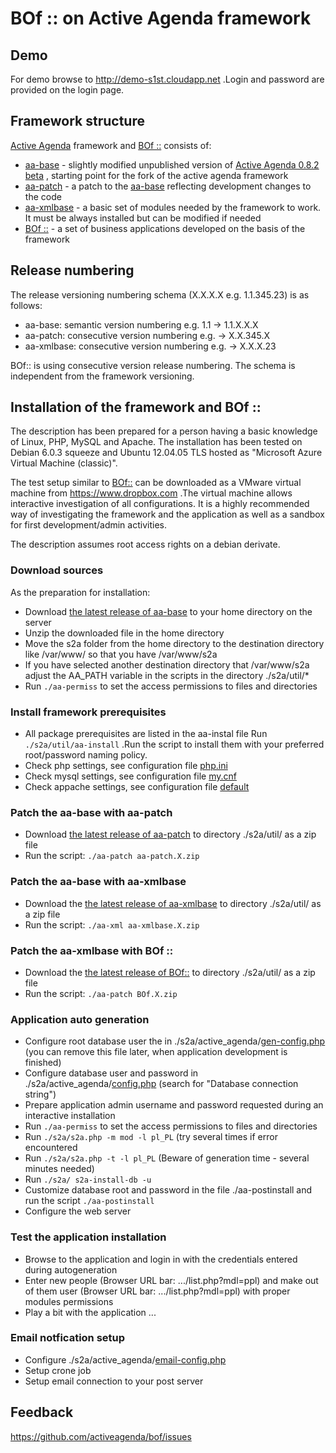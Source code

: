 #  BOf :: on Active Agenda framework

## Demo
For demo browse to http://demo-s1st.cloudapp.net .Login and password are provided on the login page.

## Framework structure
[Active Agenda](https://sourceforge.net/projects/activeagenda) framework and [BOf ::](https://activeagenda.github.io) consists of:
* [aa-base](https://github.com/activeagenda/aa-base) - slightly modified unpublished version of [Active Agenda 0.8.2 beta](https://github.com/activeagenda/0.8.2-beta) , starting point for the fork of the active agenda framework
* [aa-patch](https://github.com/activeagenda/aa-patch) - a patch to the  [aa-base](https://github.com/activeagenda/aa-base) reflecting development changes to the code
* [aa-xmlbase](https://github.com/activeagenda/aa-xmlbase) - a basic set of modules needed by the framework to work. It must be always installed but can be modified if needed
* [BOf ::](https://github.com/activeagenda/BOf) - a set of business applications developed on the basis of the framework

## Release numbering
The release versioning numbering schema (X.X.X.X e.g. 1.1.345.23) is as follows:
* aa-base: semantic version numbering  e.g. 1.1  -> 1.1.X.X.X
* aa-patch: consecutive version numbering e.g. -> X.X.345.X
* aa-xmlbase: consecutive version numbering e.g. -> X.X.X.23

BOf:: is using consecutive version release numbering. The schema is independent  from the framework versioning.

## Installation of the framework and BOf ::
The description has been prepared for a person having a basic knowledge of Linux, PHP, MySQL and Apache. The installation has been tested on Debian 6.0.3 squeeze and Ubuntu 12.04.05 TLS hosted as "Microsoft Azure Virtual Machine (classic)".

The test setup similar to [BOf::](https://activeagenda.github.io) can be downloaded as a VMware virtual machine from https://www.dropbox.com .The virtual machine allows interactive investigation of all configurations. 
It is a highly recommended way of investigating the framework and the application as well as a sandbox for first development/admin activities.

The description assumes root access rights on a debian derivate.

### Download sources
As the preparation for installation:
* Download [the latest release of aa-base](https://github.com/activeagenda/aa-base/releases/latest) to your home directory on the server
* Unzip the downloaded file in the home directory
* Move the s2a folder from the home directory to the destination directory like  /var/www/ so that you have /var/www/s2a 
* If you have selected another destination directory that /var/www/s2a adjust the AA_PATH variable in the scripts in the directory ./s2a/util/*
* Run `./aa-permiss` to set the access permissions to files and directories 

###  Install framework prerequisites
* All package prerequisites are listed in the aa-instal file Run `./s2a/util/aa-install`  .Run the script to install them with your preferred root/password naming policy.
* Check php settings, see configuration file [php.ini](https://github.com/activeagenda/documentation/blob/master/config%20file%20examples/php.ini)
* Check mysql settings, see configuration file [my.cnf](https://github.com/activeagenda/documentation/blob/master/config%20file%20examples/my.cnf)
* Check appache settings, see configuration file [default](https://github.com/activeagenda/documentation/blob/master/config%20file%20examples/default)

### Patch the aa-base with aa-patch
* Download [the latest release of aa-patch](https://github.com/activeagenda/aa-patch/releases/latest) to directory ./s2a/util/ as a zip file
* Run the script: `./aa-patch aa-patch.X.zip`

### Patch the aa-base with aa-xmlbase
* Download the [the latest release of aa-xmlbase](https://github.com/activeagenda/aa-xmlbase/releases/latest) to directory ./s2a/util/ as a zip file
* Run the script: `./aa-xml aa-xmlbase.X.zip`

### Patch the aa-xmlbase with BOf ::
* Download the [the latest release of BOf::](https://github.com/activeagenda/bof/releases/latest) to directory ./s2a/util/ as a zip file
* Run the script: `./aa-patch BOf.X.zip` 

### Application auto generation
* Configure root database user the  in ./s2a/active_agenda/[gen-config.php](https://github.com/activeagenda/documentation/blob/master/config%20file%20examples/gen-config.php) (you can remove this file later, when application development is finished)
* Configure database user and password in ./s2a/active_agenda/[config.php](https://github.com/activeagenda/documentation/blob/master/config%20file%20examples/config.php) (search for "Database connection string") 
* Prepare application admin username and password requested during an interactive installation
* Run `./aa-permiss` to set the access permissions to files and directories 
* Run `./s2a/s2a.php -m mod -l pl_PL` (try several times if error encountered 
* Run `./s2a/s2a.php -t -l pl_PL` (Beware of generation time - several minutes needed)
* Run `./s2a/ s2a-install-db -u`
* Customize database root and password in the file ./aa-postinstall and run the script `./aa-postinstall`
* Configure the web server 

### Test the application installation
* Browse to the application and login in with the credentials entered during autogeneration
* Enter new people (Browser URL bar: .../list.php?mdl=ppl) and make out of them user (Browser URL bar: .../list.php?mdl=ppl) with proper modules permissions
* Play a bit with the application ...

### Email notfication setup
* Configure ./s2a/active_agenda/[email-config.php](https://github.com/activeagenda/documentation/blob/master/config%20file%20examples/email-config.php) 
* Setup crone job
* Setup email connection to your post server

## Feedback
https://github.com/activeagenda/bof/issues 